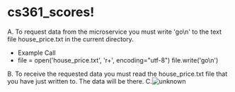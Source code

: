 # cs361_scores!
A. To request data from the microservice you must write 'go\n' to the text file house_price.txt in the current directory.
  - Example Call
  - file = open('house_price.txt', 'r+', encoding="utf-8")
    file.write('go\n')
 
B. To receive the requested data you must read the house_price.txt file that you have just written to. The data will be there.
C.![unknown](https://user-images.githubusercontent.com/73903526/198918937-aeda6f1d-8564-4d1b-b083-283aebd69a7d.png)
